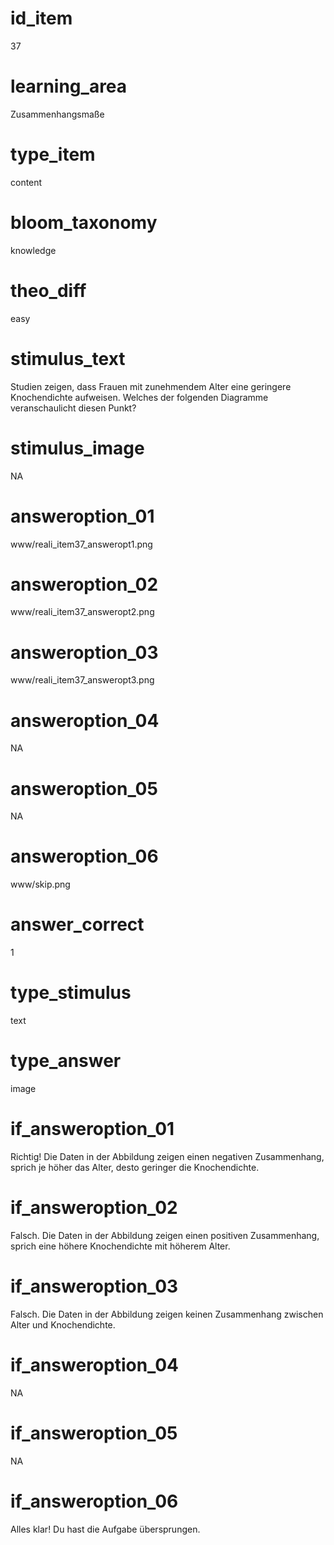 # id_item
37

# learning_area
Zusammenhangsmaße

# type_item
content

# bloom_taxonomy
knowledge

# theo_diff
easy

# stimulus_text
Studien zeigen, dass Frauen mit zunehmendem Alter eine geringere Knochendichte aufweisen. Welches der folgenden Diagramme veranschaulicht diesen Punkt?

# stimulus_image
NA

# answeroption_01
www/reali_item37_answeropt1.png

# answeroption_02
www/reali_item37_answeropt2.png

# answeroption_03
www/reali_item37_answeropt3.png

# answeroption_04
NA

# answeroption_05
NA

# answeroption_06
www/skip.png

# answer_correct
1

# type_stimulus
text

# type_answer
image

# if_answeroption_01
Richtig! Die Daten in der Abbildung zeigen einen negativen Zusammenhang, sprich je höher das Alter, desto geringer die Knochendichte.

# if_answeroption_02
Falsch. Die Daten in der Abbildung zeigen einen positiven Zusammenhang, sprich eine höhere Knochendichte mit höherem Alter.

# if_answeroption_03
Falsch. Die Daten in der Abbildung zeigen keinen Zusammenhang zwischen Alter und Knochendichte.

# if_answeroption_04
NA

# if_answeroption_05
NA

# if_answeroption_06
Alles klar! Du hast die Aufgabe übersprungen.


